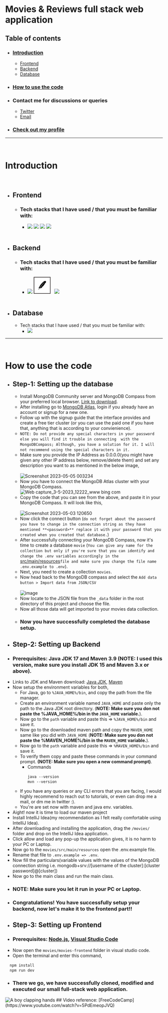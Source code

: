 # Movies & Reviews full stack web application

## Table of contents
- ### [Introduction](#introduction)
  - [Frontend](#frontend)
  - [Backend](#backend)
  - [Database](#database)
- ### [How to use the code](#how-to-use-the-code-1)
- ### Contact me for discussions or queries
  - [Twitter](https://twitter.com/sharathlingams)
  - [Email](mailto:sharathprof1517@gmail.com)
- ### [Check out my profile](https://github.com/Sharath-1517)
<hr>
<br>

# Introduction
<br>

  - ## Frontend
    - ### Tech stacks that I have used / that you must be familiar with:<br>
      - [<img src="https://cdn.jsdelivr.net/gh/devicons/devicon/icons/html5/html5-original-wordmark.svg" height="50"/>](https://www.w3schools.com/html/) [<img src="https://cdn.jsdelivr.net/gh/devicons/devicon/icons/css3/css3-original-wordmark.svg" height="50"/>](https://www.w3schools.com/Css/) [<img src="https://cdn.jsdelivr.net/gh/devicons/devicon/icons/react/react-original-wordmark.svg" height="50"/>](https://react.dev/) [<img src="https://cdn.jsdelivr.net/gh/devicons/devicon/icons/javascript/javascript-original.svg" height="50"/>](https://developer.mozilla.org/en-US/docs/Web/javascript) <br><br>
  - ## Backend
    - ### Tech stacks that I have used / that you must be familiar with:<br>
      - [<img src="https://cdn.jsdelivr.net/gh/devicons/devicon/icons/java/java-original-wordmark.svg" height="50"/>](https://dev.java/learn/) [<img src="icons/maven.png" height="50" style="border: 2px solid #504B4B"/>](https://maven.apache.org/) &nbsp;&nbsp;[<img src="https://cdn.jsdelivr.net/gh/devicons/devicon/icons/spring/spring-original-wordmark.svg" height="50"/>](https://spring.io/projects/spring-boot) <br><br>
  - ## Database
    - Tech stacks that I have used / that you must be familiar with:<br>
      - [<img src="https://cdn.jsdelivr.net/gh/devicons/devicon/icons/mongodb/mongodb-original-wordmark.svg" height="50"/>](https://www.mongodb.com/docs/guides/)
<hr>
<br>

# How to use the code

  - ## Step-1: Setting up the database
    - Install MongoDB Community server and MongoDB Compass from your preferred local browser. [Link to download](https://fastdl.mongodb.org/windows/mongodb-windows-x86_64-6.0.5-signed.msi).
    - After installing go to [MongoDB Atlas](https://account.mongodb.com/account/login), login if you already have an account or signup for a new one.
    - Follow up with the signup guide that the interface provides and create a free tier cluster (or you can use the paid one if you have that, anything that is according to your convienience).
    - `NOTE: Do not provide any special characters in your password else you will find it trouble in connecting  with the MongoDBCompass; Although, you have a solution for it. I will not recommend using the special characters in it.`
    - Make sure you provide the IP Address as 0.0.0.0(you might have given any other IP address below, remove/delete them) and set any description you want to as mentioned in the below image, <br><br>
    ![Screenshot 2023-05-05 003234](https://user-images.githubusercontent.com/111525679/236303854-4c360fbd-8cb8-43ee-848e-67c14c5e1e1f.png)
    - Now you have to connect the MongoDB Atlas cluster with your MongoDB Compass.
    ![Web capture_3-5-2023_12222_www bing com](https://user-images.githubusercontent.com/111525679/235846283-d3d00b14-2e20-4cb0-9f6b-f367694f5b2f.jpeg)
    - Copy the code that you can see from the above, and paste it in your MongoDB Compass. It will look like this, <br><br>
    ![Screenshot 2023-05-03 120650](https://user-images.githubusercontent.com/111525679/235846789-ff3cd9e0-d2d6-41c2-bd2c-f0550dae5f06.png)
    - Now click the connect button (`do not forget about the password you have to change in the connection string as they have mentioned **<password>** replace it with your password that you created when you created that database.`)
    - After successfully connecting your MongoDB Compass, now it's time to create a database `movie` (`You can give any name for the collection but only if you're sure that you can identify and change the .env variables accordingly in the` [src/main/resources](https://github.com/Sharath-1517/movie-application/blob/main/movies/src/main/resources/.env.example)`file and make sure you change the file name .env.example to .env`).
    - Next, you need to create a collection `movies`.
    - Now head back to the MongoDB compass and select the `Add data button > Import data from JSON/CSV` <br><br>
    ![image](https://user-images.githubusercontent.com/111525679/235850701-293370b0-9718-4127-abbe-a649a34baa9b.png)
    - Now locate to the JSON file from the `_data` folder in the root directory of this project and choose the file.
    - Now all those data will get imported to your movies data collection.
    - ### Now you have successfully completed the database setup.
  - ## Step-2: Setting up Backend
  - ### Prerequisites: Java JDK 17 and Maven 3.9 (NOTE: I used this version, make sure you install JDK 15 and Maven 3.x or above).
  - Links to JDK and Maven download: [Java JDK](https://www.oracle.com/java/technologies/downloads/#java17), [Maven](https://maven.apache.org/download.cgi)
  - Now setup the environment variables for both,
    - For Java, go to `%JAVA_HOME%/bin`, and copy the path from the file manager.
    - Create an environment variable named `JAVA_HOME` and paste only the path to the Java JDK root directory. (**NOTE: Make sure you don not paste the %JAVA_HOME%/bin in the `JAVA_HOME` variable.**).
    - Now go to the `path` variable and paste this => `%JAVA_HOME%/bin` and save it.
    - Now go to the downloaded maven path and copy the `MAVEN_HOME` same like you did with `JAVA_HOME` (**NOTE: Make sure you don not paste the %MAVEN_HOME%/bin in the `MAVEN_HOME` variable.**).
    - Now go to the `path` variable and paste this => `%MAVEN_HOME%/bin` and save it.
    - To verify them copy and paste these commands in your command prompt. **(NOTE: Make sure you open a new command prompt)**.
      - Commands
        ``` 
        java --version
        mvn --version 
        ```
    - If you have any queries or any CLI errors that you are facing, I would highly recommend to reach out to tutorials, or even can drop me a mail, or dm me in twitter :).
    - You're are set now with maven and java env. variables.
   - Aight! now it is time to load our maven project
   - Install IntelliJ Idea(my recommendation as I felt really comfortable using IntelliJ Idea).
   - After downloading and installing the application, drag the `/movies/` folder and drop on the IntelliJ Idea application.
   - Click allow and load any pop-up the application gives, it is no harm to your PC or Laptop.
   - Now go to the `movies/src/main/resources` open the .env.example file.
   - Rename that file to `.env.example => .env`.
   - Now fill the particulars(variable values with the values of the MongoDB connection string i.e. mongodb+srv://[username of the cluster]:[cluster password]@[cluster])
   - Now go to the main class and run the main class.
   - ### NOTE: Make sure you let it run in your PC or Laptop.
   - ### Congratulations! You have successfully setup your backend, now let's make it to the frontend part!!
  - ## Step-3: Setting up Frontend
   - ### Prerequisites: [Node.js](https://nodejs.org/en), [Visual Studio Code](https://code.visualstudio.com/)
   - Now open the `movies/movies-frontend` folder in visual studio code.
   - Open the terminal and enter this command,
  ```
    npm install 
    npm run dev
  ```
  - ### There we go, we have successfully cloned, modified and executed our small full-stack web application.
<img src="https://media1.giphy.com/media/2sXf9PbHcEdE1x059I/giphy.gif" alt="A boy clapping hands">
## Video reference: [FreeCodeCamp](https://www.youtube.com/watch?v=5PdEmeopJVQ)
